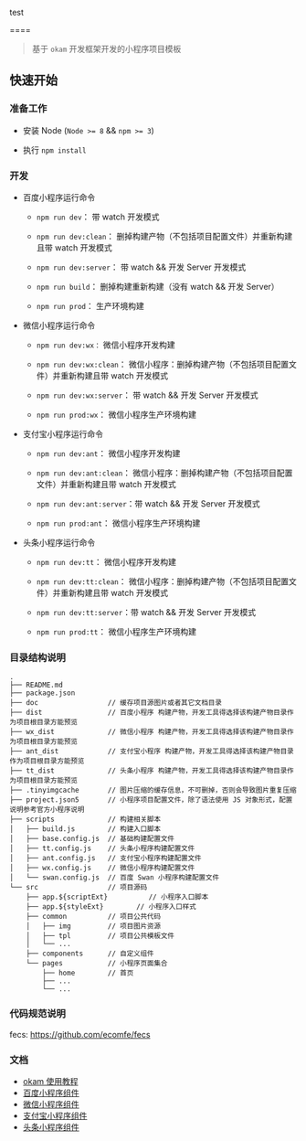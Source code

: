 test

====

> 基于 `okam` 开发框架开发的小程序项目模板

## 快速开始

### 准备工作

* 安装 Node (`Node >= 8` && `npm >= 3`)

* 执行 `npm install`

### 开发

* 百度小程序运行命令

    * `npm run dev`：           带 watch 开发模式

    * `npm run dev:clean`：     删掉构建产物（不包括项目配置文件）并重新构建且带 watch 开发模式

    * `npm run dev:server`：    带 watch && 开发 Server 开发模式

    * `npm run build`：         删掉构建重新构建（没有 watch && 开发 Server）

    * `npm run prod`：          生产环境构建

* 微信小程序运行命令

    * `npm run dev:wx：`        微信小程序开发构建

    * `npm run dev:wx:clean`：  微信小程序：删掉构建产物（不包括项目配置文件）并重新构建且带 watch 开发模式

    * `npm run dev:wx:server`： 带 watch && 开发 Server 开发模式

    * `npm run prod:wx`：       微信小程序生产环境构建

* 支付宝小程序运行命令

    * `npm run dev:ant`：       微信小程序开发构建

    * `npm run dev:ant:clean`： 微信小程序：删掉构建产物（不包括项目配置文件）并重新构建且带 watch 开发模式

    * `npm run dev:ant:server`：带 watch && 开发 Server 开发模式

    * `npm run prod:ant`：      微信小程序生产环境构建

* 头条小程序运行命令

    * `npm run dev:tt`：       微信小程序开发构建

    * `npm run dev:tt:clean`： 微信小程序：删掉构建产物（不包括项目配置文件）并重新构建且带 watch 开发模式

    * `npm run dev:tt:server`：带 watch && 开发 Server 开发模式

    * `npm run prod:tt`：      微信小程序生产环境构建

### 目录结构说明

```
.
├── README.md
├── package.json
├── doc                 // 缓存项目源图片或者其它文档目录
├── dist                // 百度小程序 构建产物，开发工具得选择该构建产物目录作为项目根目录方能预览
├── wx_dist             // 微信小程序 构建产物，开发工具得选择该构建产物目录作为项目根目录方能预览
├── ant_dist            // 支付宝小程序 构建产物，开发工具得选择该构建产物目录作为项目根目录方能预览
├── tt_dist             // 头条小程序 构建产物，开发工具得选择该构建产物目录作为项目根目录方能预览
├── .tinyimgcache       // 图片压缩的缓存信息，不可删掉，否则会导致图片重复压缩
├── project.json5       // 小程序项目配置文件，除了语法使用 JS 对象形式，配置说明参考官方小程序说明
├── scripts             // 构建相关脚本
│   ├── build.js        // 构建入口脚本
│   ├── base.config.js  // 基础构建配置文件
│   ├── tt.config.js    // 头条小程序构建配置文件
│   ├── ant.config.js   // 支付宝小程序构建配置文件
│   ├── wx.config.js    // 微信小程序构建配置文件
│   └── swan.config.js  // 百度 Swan 小程序构建配置文件
└── src                 // 项目源码
    ├── app.${scriptExt}          // 小程序入口脚本
    ├── app.${styleExt}        // 小程序入口样式
    ├── common          // 项目公共代码
    │   ├── img         // 项目图片资源
    │   ├── tpl         // 项目公共模板文件
    │   └── ...
    ├── components      // 自定义组件
    └── pages           // 小程序页面集合
        ├── home        // 首页
        ├── ...
        └── ...
```

### 代码规范说明
fecs: https://github.com/ecomfe/fecs

### 文档
* [okam 使用教程](https://ecomfe.github.io/okam)
* [百度小程序组件](https://smartprogram.baidu.com/docs/develop/tutorial/codedir)
* [微信小程序组件](https://developers.weixin.qq.com/miniprogram/dev/index.html)
* [支付宝小程序组件](https://docs.alipay.com/mini/developer/getting-started)
* [头条小程序组件](https://microapp.bytedance.com/docs/framework/)


